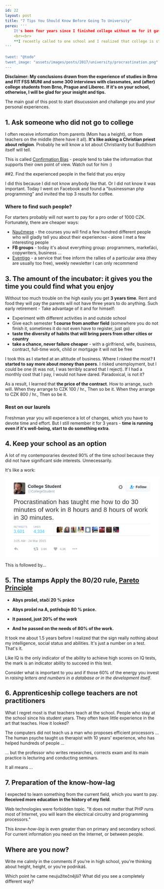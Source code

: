 ```yaml
---
id: 22
layout: post
title: "7 Tips You Should Know Before Going To University"
perex: '''
    It's been four years since I finished college without me for it gave title. During those four years, my college asked people that I can count on the fingers of one hand. And the title? Not one. 
    <br><br>
    **I recently called to one school and I realized that college is still seen as something sacred, important and mostly without insight anyone other than teachers and parents**. I told myself that I'll write my insights and advice that I would very much like to give 8 years ago. **If you are 18-19 years're considering what to do next, go ahead**.
'''

tweet: "@todo"
tweet_image: "assets/images/posts/2017/university/procrastination.png"
---
```


**Disclaimer: My conclusions drawn from the experience of studies in Brno and FIT FSS MUNI and some 300 interviews with classmates, and (after) college students from Brno, Prague and Liberec. If it's on your school, otherwise, I will be glad for your insight and tips.**
 
The main goal of this post to start disucussion and challange you and your personal experiences.


## 1. Ask someone who did not go to college

I often receive information from parents (Mom has a height), or from teachers on the middle (there have it all). **It's like asking a Christian priest about religion**. Probably he will know a lot about Christianity but Buddhism itself will tell.

This is called [Confirmation Bias](https://en.wikipedia.org/wiki/Confirmation_bias) - people tend to take the information that supports their own point of view. Watch out for him :)


##2. Find the experienced people in the field that you enjoy

I did this because I did not know anybody like that. Or I did not know it was important. Today I went on Facebook and found a "businessman php programming" and invited the top 3 results for coffee.

### Where to find such people?

For starters probably will not want to pay for a pro order of 1000 CZK. Fortunately, there are cheaper ways:

- [Naučmese](https://www.naucmese.cz/) - the courses you will find a few hundred different people who will gladly tell you about their experiences - alone I met a few interesting people
- **FB groups** - today it's about everything group: programmers, markeťáci, copywriters, business ...
- [Eventigo](https://eventigo.cz/) - a service that free inform the rallies of a particular area (they are usually too free), weekly newsletter I can only recommend




## 3. The amount of the incubator: it gives you the time you could find what you enjoy

Without too much trouble on the high easily you get **3 years time**. Rent and food they will pay the parents will not have three years to do anything. Such early retirement - Take advantage of it and for himself:

- Experiment with different activities in and outside school
- Give each semester **1 course from another field** (somewhere you do not finish it, sometimes it do not even have to register, just go)
- **taste the diversity of habits that will bring peers from other cities or country**
- **take a chance, never failure cheaper** - with a girlfriend, wife, business, contract, full-time work, child or mortgage it will not be free

I took this as I started at an altitude of business. Where I risked the most? **I started to say more about money than peers**. I risked unemployment, but I could be one (it was not, I was terribly scared that I reject). If I had a monthly cost that I pay, I would not have dared. Paradoxical, is not it?

As a result, I learned that **the price of the contract**. How to arrange, such will. When they arrange to CZK 100 / hr., Then so be it. When they arrange to CZK 800 / hr., Then so be it.



### Rest on our laurels

Freshman year you will experience a lot of changes, which you have to devote time and effort. But I still remember it for 3 years - **time is running even if it's well-being, start to do something extra**.


## 4. Keep your school as an option

A lot of my contemporaries devoted 90% of the time school because they did not have significant side interests. 
Unnecessarily.


It's like a work:
  
<img src="/assets/images/posts/2017/university/procrastination.png" class="img-thumbnail">

This is followed by...
 
 
## 5. The stamps Apply the 80/20 rule, [Pareto Principle](https://en.wikipedia.org/wiki/Pareto_principle)
 
- **Abys prošel, stačí 20 % práce**
- **Abys prošel na A, potřebuje 80 % práce.**

- **It passed, just 20% of the work**
- **And he passed on the needs of 80% of the work.**

It took me about 1.5 years before I realized that the sign really nothing about my intelligence, social status and abilities. It's just a number on a test. That's it.

Like IQ is the only indicator of the ability to achieve high scores on IQ tests, the mark is an indicator ability to succeed in this test.

Consider what is important to you and if those 60% of the energy you invest in *raising letters and numbers in a database or in the development itself*.


## 6. Apprenticeship college teachers are not practitioners

What I regret most is that teachers teach at the school. People who stay at the school since his student years. They often have little experience in the art that teaches. How it looked?

The computers did not teach us a man who proposes efficient processors ... The human psyche taught us therapist with 10 years' experience, who has helped hundreds of people ...

... but the professor who writes researches, corrects exam and its main practice is lecturing and conducting seminars.

It all means ...

## 7. Preparation of the know-how-lag


I expected to learn something from the current field, which you want to pay. **Received more education in the history of my field**.

Web technologies were forbidden topic. "It does not matter that PHP runs most of Internet, you will learn the electrical circuitry and programming processors."

This *know-how-lag* is even greater than on primary and secondary school. For current information you need on the Internet, or between people.


## Where are you now?

Write me calmly in the comments if you're in high school, you're thinking about height, height, or you're podnikáš.

Which point he came neujužitečnější? What did you see a completely different way?
